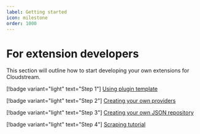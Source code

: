 ```yaml
---
label: Getting started
icon: milestone
order: 1000
---
```


# For extension developers

This section will outline how to start developing your own extensions for Cloudstream.

[!badge variant="light" text="Step 1"] [Using plugin template](/devs/using-plugin-template.md)

[!badge variant="light" text="Step 2"] [Creating your own providers](/devs/create-your-own-providers.md)

[!badge variant="light" text="Step 3"] [Creating your own JSON repository](/devs/create-your-own-json-repository.md)

[!badge variant="light" text="Step 4"] [Scraping tutorial](/devs/scraping/gettingstarted.md)